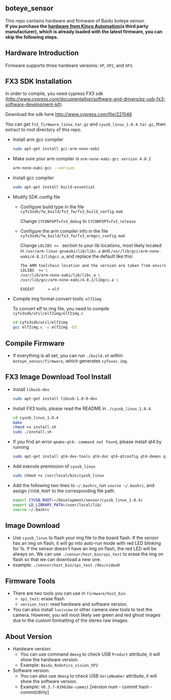 ## boteye_sensor ##
This repo contains hardware and firmware of Baidu boteye sensor.  
**If you purchase the [hardware from Kinco Automation](http://www.kinco.cn/solution/detail?id=36&type=all)(a third party manufacturer), which is already loaded with the latest firmware, you can skip the following steps.**

## Hardware Introduction

Firmware supports three hardware versions: `XP`, `XP2`, and `XP3`.

## FX3 SDK Installation ##
  In order to compile, you need cypress FX3 sdk (http://www.cypress.com/documentation/software-and-drivers/ez-usb-fx3-software-development-kit).

  Download the sdk here http://www.cypress.com/file/221546

  You can get `fx3_firmware_linux.tar.gz` and `cyusb_linux_1.0.4.tar.gz`, then extract to root directory of this repo.
- Install arm gcc compiler

  ```bash
  sudo apt-get install gcc-arm-none-eabi
  ```

- Make sure your arm compiler is `arm-none-eabi-gcc version 4.8.2`

  ```bash
  arm-none-eabi-gcc --version
  ```
- Install gcc compiler

  ```bash
  sudo apt-get install build-essential
  ```

- Modify SDK config file

  - Configure build type in the file `cyfx3sdk/fw_build/fx3_fw/fx3_build_config.mak`

    Change `CYCONFOPT=fx3_debug` to `CYCONFOPT=fx3_release`

  - Configure the arm compiler info in the file `cyfx3sdk/fw_build/fx3_fw/fx3_armgcc_config.mak`

    Change `LDLIBS += ` section to your lib locations, most likely located in `/usr/arm-linux-gnueabi/lib/libc.a` and `/usr/lib/gcc/arm-none-eabi/4.8.2/libgcc.a`, and replace the default like this:
    ```bash
    The ARM toolchain location and the version are taken from environment variables
    LDLIBS  += \
    /usr/lib/arm-none-eabi/lib/libc.a \
    /usr/lib/gcc/arm-none-eabi/4.8.2/libgcc.a \

    EXEEXT		= elf
    ```
- Compile img format convert tools: `elf2img`

  To convert elf to img file, you need to compile `cyfx3sdk/util/elf2img/elf2img.c`
  ```bash
  cd cyfx3sdk/util/elf2img
  gcc elf2img.c -o elf2img -O3
  ```

## Compile Firmware ##
- If everything is all set, you can run `./build.sh` within `boteye_sensor/firmware`, which generates  `cyfxuvc.img`.

## FX3 Image Download Tool Install ##
- Install `libusb-dev`

  ```bash
  sudo apt-get install libusb-1.0-0-dev
  ```

- Install FX3 tools, please read the README in `./cyusb_linux_1.0.4`.

  ```bash
  cd cyusb_linux_1.0.4
  make
  chmod +x install.sh
  sudo ./install.sh
  ```
- If you find an error `qmake-qt4: command not found`, please install qt4 by running

  ```bash
  sudo apt-get install qt4-dev-tools qt4-doc qt4-qtconfig qt4-demos qt4-designer
  ```
- Add execute premission of `cyusb_linux`
  ```bash
  sudo chmod +x /usr/local/bin/cyusb_linux
  ```

- Add the following two lines to `~/.bashrc`, run `source ~/.bashrc`, and assign `CYUSB_ROOT` to the corresponding file path.

  ```bash
  export CYUSB_ROOT=~/Development/sensor/cyusb_linux_1.0.4/
  export LD_LIBRARY_PATH=/user/local/lib/
  source ~/.bashrc
  ```
## Image Download ##

  - Use `cyusb_linux` to flash your img file to the board flash. If the sensor has an img on flash, it will
  go into auto-run mode with red LED blinking for 1s. If the sensor doesn't have an img on flash, the red LED will
  be always on.  We can use `./sensor/host_bin/spi_test` to erase the img on flash so that we can download a new one.
  - example: `./sensor/host_bin/spi_test /dev/video0`

## Firmware Tools ##
- There are two tools you can use in `firmware/host_bin`.
  - `spi_test`: erase flash
  - `version_test`: read hardware and software version.
- You can also install `luvcview` or other camera view tools to test the camera. However, you will most likely see green and red ghost images due to the custom formatting of the stereo raw images.

## About Version ##
- Hardware version:
  - You can use command `dmesg` to check USB `Product` attribute, it will show the hardware version.
  - Example: `Baidu_Robotics_vision_XP2`
- Software version:
  - You can also use `dmesg` to check USB `SeriaNumber` attribute, it will show the software version.
  - Example: `V0.3.7-839610e-commit` [version num - commit hash - commit/dirty]
